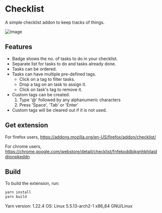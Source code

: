 # Checklist

A simple checklist addon to keep tracks of things.


![image](https://user-images.githubusercontent.com/4928045/83331617-ea7c8c80-a2b6-11ea-907f-db62eec1dd20.png)

## Features

- Badge shows the no. of tasks to do in your checklist.
- Separate list for tasks to do and tasks already done.
- Tasks can be ordered.
- Tasks can have multiple pre-defined tags.
    - Click on a tag to filter tasks.
    - Drop a tag on an task to assign it.
    - Click on task's tag to remove it.
- Custom tags can be created.
    1. Type '@' followed by any alphanumeric characters
    2. Press 'Space', 'Tab' or 'Enter'
- Custom tags will be cleared out if it is not used.

## Get extension

For firefox users, https://addons.mozilla.org/en-US/firefox/addon/checklist/

For chrome users, https://chrome.google.com/webstore/detail/checklist/fnfekoddbjkgnhkhjlaiddjionpkeddn

## Build

To build the extension, run:

```bash
yarn install
yarn build
```

Yarn version: 1.22.4
OS: Linux 5.5.13-arch2-1 x86_64 GNU/Linux
